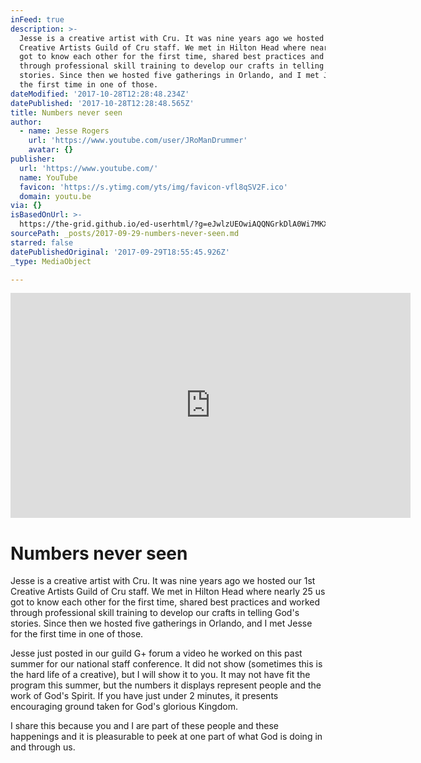 ```yaml
---
inFeed: true
description: >-
  Jesse is a creative artist with Cru. It was nine years ago we hosted our 1st
  Creative Artists Guild of Cru staff. We met in Hilton Head where nearly 25 us
  got to know each other for the first time, shared best practices and worked
  through professional skill training to develop our crafts in telling God's
  stories. Since then we hosted five gatherings in Orlando, and I met Jesse for
  the first time in one of those.
dateModified: '2017-10-28T12:28:48.234Z'
datePublished: '2017-10-28T12:28:48.565Z'
title: Numbers never seen
author:
  - name: Jesse Rogers
    url: 'https://www.youtube.com/user/JRoManDrummer'
    avatar: {}
publisher:
  url: 'https://www.youtube.com/'
  name: YouTube
  favicon: 'https://s.ytimg.com/yts/img/favicon-vfl8qSV2F.ico'
  domain: youtu.be
via: {}
isBasedOnUrl: >-
  https://the-grid.github.io/ed-userhtml/?g=eJwlzUEOwiAQQNGrkDlA0Wi7MKXGpRdo3BaYChGKGYZMvL2NLv_m_TGutGRUEj0HA_1wABUwPgMbOB17UJWcgcD8rhetRaT7lMbNYudK1pgtev24nWe-z5iH15UwmZ34obaQRzKw95JSkbWlVB0hbtOo_9_pC7peK5s
sourcePath: _posts/2017-09-29-numbers-never-seen.md
starred: false
datePublishedOriginal: '2017-09-29T18:55:45.926Z'
_type: MediaObject

---
```

<iframe src="https://cdn.embedly.com/widgets/media.html?src=https%3A%2F%2Fwww.youtube.com%2Fembed%2FXA4VtIVem6k%3Ffeature%3Doembed&amp;url=http%3A%2F%2Fwww.youtube.com%2Fwatch%3Fv%3DXA4VtIVem6k&amp;image=https%3A%2F%2Fi.ytimg.com%2Fvi%2FXA4VtIVem6k%2Fhqdefault.jpg&amp;key=a715cf41cc93453ca338d350cd26f87b&amp;type=text%2Fhtml&amp;schema=youtube" width="640" height="360" scrolling="no" frameborder="0" allowfullscreen="" style=""></iframe>

# Numbers never seen

Jesse is a creative artist with Cru. It was nine years ago we hosted our 1st Creative Artists Guild of Cru staff. We met in Hilton Head where nearly 25 us got to know each other for the first time, shared best practices and worked through professional skill training to develop our crafts in telling God's stories. Since then we hosted five gatherings in Orlando, and I met Jesse for the first time in one of those.

Jesse just posted in our guild G+ forum a video he worked on this past summer for our national staff conference. It did not show (sometimes this is the hard life of a creative), but I will show it to you. It may not have fit the program this summer, but the numbers it displays represent people and the work of God's Spirit. If you have just under 2 minutes, it presents encouraging ground taken for God's glorious Kingdom.

I share this because you and I are part of these people and these happenings and it is pleasurable to peek at one part of what God is doing in and through us.